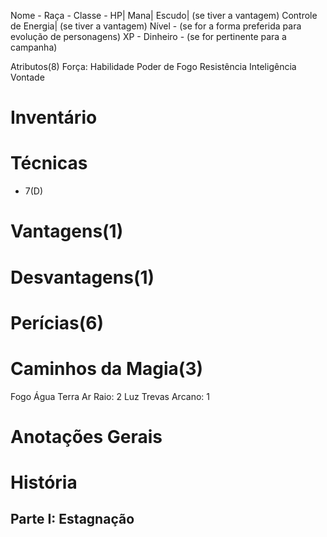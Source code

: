 Nome - 
Raça - 
Classe - 
HP| 
Mana| 
Escudo| (se tiver a vantagem)
Controle de Energia| (se tiver a vantagem)
Nível -  (se for a forma preferida para evolução de personagens)
XP - 
Dinheiro -  (se for pertinente para a campanha)

Atributos(8)
Força:
Habilidade 
Poder de Fogo
Resistência 
Inteligência
Vontade
# Inventário

# Técnicas
- 7(D)

# Vantagens(1)

# Desvantagens(1)

# Perícias(6)
# Caminhos da Magia(3)
Fogo 
Água 
Terra 
Ar 
Raio: 2 
Luz 
Trevas 
Arcano: 1 

# Anotações Gerais

# História
## Parte I: Estagnação

